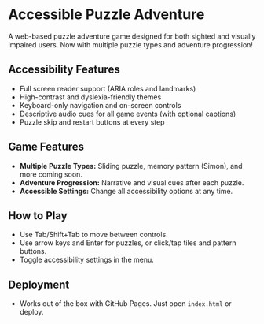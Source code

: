 # Accessible Puzzle Adventure

A web-based puzzle adventure game designed for both sighted and visually impaired users. Now with multiple puzzle types and adventure progression!

## Accessibility Features

- Full screen reader support (ARIA roles and landmarks)
- High-contrast and dyslexia-friendly themes
- Keyboard-only navigation and on-screen controls
- Descriptive audio cues for all game events (with optional captions)
- Puzzle skip and restart buttons at every step

## Game Features

- **Multiple Puzzle Types:** Sliding puzzle, memory pattern (Simon), and more coming soon.
- **Adventure Progression:** Narrative and visual cues after each puzzle.
- **Accessible Settings:** Change all accessibility options at any time.

## How to Play

- Use Tab/Shift+Tab to move between controls.
- Use arrow keys and Enter for puzzles, or click/tap tiles and pattern buttons.
- Toggle accessibility settings in the menu.

## Deployment

- Works out of the box with GitHub Pages. Just open `index.html` or deploy.
